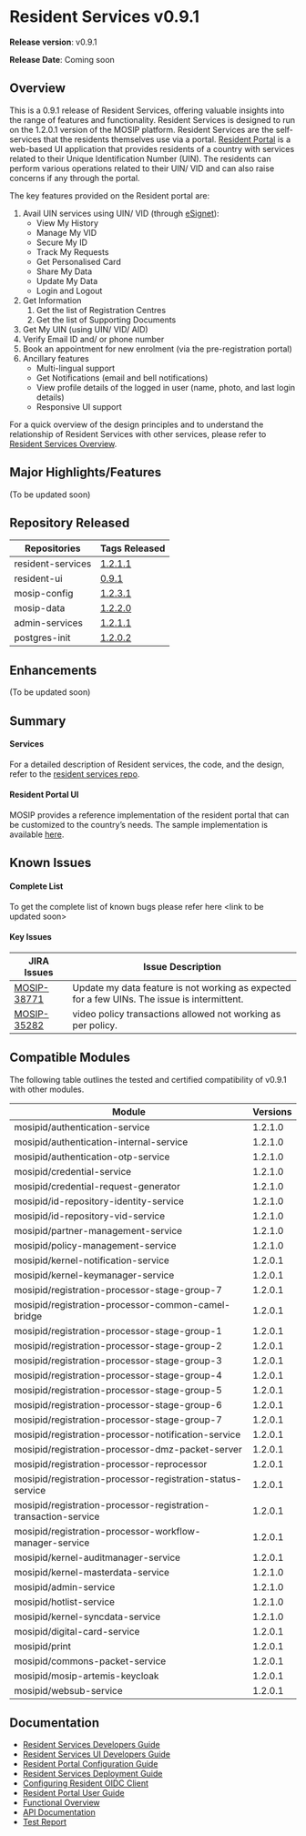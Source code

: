 # Resident Services v0.9.1

**Release version**: v0.9.1

**Release Date**: Coming soon

## Overview

This is a 0.9.1 release of Resident Services, offering valuable insights into the range of features and functionality. Resident Services is designed to run on the 1.2.0.1 version of the MOSIP platform. Resident Services are the self-services that the residents themselves use via a portal. [Resident Portal](https://docs.mosip.io/1.2.0/modules/resident-services/resident-portal-user-guide) is a web-based UI application that provides residents of a country with services related to their Unique Identification Number (UIN). The residents can perform various operations related to their UIN/ VID and can also raise concerns if any through the portal.

The key features provided on the Resident portal are:

1. Avail UIN services using UIN/ VID (through [eSignet](https://docs.esignet.io)):
   * View My History
   * Manage My VID
   * Secure My ID
   * Track My Requests
   * Get Personalised Card
   * Share My Data
   * Update My Data
   * Login and Logout
2. Get Information
   1. Get the list of Registration Centres
   2. Get the list of Supporting Documents
3. Get My UIN (using UIN/ VID/ AID)
4. Verify Email ID and/ or phone number
5. Book an appointment for new enrolment (via the pre-registration portal)
6. Ancillary features
   * Multi-lingual support
   * Get Notifications (email and bell notifications)
   * View profile details of the logged in user (name, photo, and last login details)
   * Responsive UI support

For a quick overview of the design principles and to understand the relationship of Resident Services with other services, please refer to [Resident Services Overview](https://docs.mosip.io/1.2.0/modules/resident-services).

## **Major Highlights/Features** <a href="#id-2.-major-highlights-features" id="id-2.-major-highlights-features"></a>

(To be updated soon)

## Repository Released&#x20;

| Repositories      | Tags Released                                                       |
| ----------------- | ------------------------------------------------------------------- |
| resident-services | [1.2.1.1](https://github.com/mosip/resident-services/tree/v1.2.1.1) |
| resident-ui       | [0.9.1](https://github.com/mosip/resident-ui/tree/v0.9.1)           |
| mosip-config      | [1.2.3.1](https://github.com/mosip/mosip-config/tree/v1.2.3.1)      |
| mosip-data        | [1.2.2.0](https://github.com/mosip/mosip-data/tree/v1.2.2.0)        |
| admin-services    | [1.2.1.1](https://github.com/mosip/admin-services/tree/v1.2.1.1)    |
| postgres-init     | [1.2.0.2](https://github.com/mosip/postgres-init/tree/v1.2.0.2)     |

## **Enhancements**  <a href="#id-3.-enhancements" id="id-3.-enhancements"></a>

(To be updated soon)

## Summary

#### Services

For a detailed description of Resident services, the code, and the design, refer to the [resident services repo](https://github.com/mosip/resident-services/releases/tag/v1.2.1.0).

#### Resident Portal UI

MOSIP provides a reference implementation of the resident portal that can be customized to the country’s needs. The sample implementation is available [here](https://github.com/mosip/resident-ui/releases/tag/v0.9.0).

## Known Issues

#### Complete List

To get the complete list of known bugs please refer here \<link to be updated soon>

#### Key Issues

| JIRA Issues                                                   | Issue Description                                                                            |
| ------------------------------------------------------------- | -------------------------------------------------------------------------------------------- |
| [MOSIP-38771](https://mosip.atlassian.net/browse/MOSIP-38771) | Update my data feature is not working as expected for a few UINs. The issue is intermittent. |
| [MOSIP-35282](https://mosip.atlassian.net/browse/MOSIP-35282) | video policy transactions allowed not working as per policy.                                 |

## **Compatible Modules** <a href="#id-6.-compatible-modules" id="id-6.-compatible-modules"></a>

The following table outlines the tested and certified compatibility of v0.9.1 with other modules.

| Module                                                          | Versions |
| --------------------------------------------------------------- | -------- |
| mosipid/authentication-service                                  | 1.2.1.0  |
| mosipid/authentication-internal-service                         | 1.2.1.0  |
| mosipid/authentication-otp-service                              | 1.2.1.0  |
| mosipid/credential-service                                      | 1.2.1.0  |
| mosipid/credential-request-generator                            | 1.2.1.0  |
| mosipid/id-repository-identity-service                          | 1.2.1.0  |
| mosipid/id-repository-vid-service                               | 1.2.1.0  |
| mosipid/partner-management-service                              | 1.2.1.0  |
| mosipid/policy-management-service                               | 1.2.1.0  |
| mosipid/kernel-notification-service                             | 1.2.0.1  |
| mosipid/kernel-keymanager-service                               | 1.2.0.1  |
| mosipid/registration-processor-stage-group-7                    | 1.2.0.1  |
| mosipid/registration-processor-common-camel-bridge              | 1.2.0.1  |
| mosipid/registration-processor-stage-group-1                    | 1.2.0.1  |
| mosipid/registration-processor-stage-group-2                    | 1.2.0.1  |
| mosipid/registration-processor-stage-group-3                    | 1.2.0.1  |
| mosipid/registration-processor-stage-group-4                    | 1.2.0.1  |
| mosipid/registration-processor-stage-group-5                    | 1.2.0.1  |
| mosipid/registration-processor-stage-group-6                    | 1.2.0.1  |
| mosipid/registration-processor-stage-group-7                    | 1.2.0.1  |
| mosipid/registration-processor-notification-service             | 1.2.0.1  |
| mosipid/registration-processor-dmz-packet-server                | 1.2.0.1  |
| mosipid/registration-processor-reprocessor                      | 1.2.0.1  |
| mosipid/registration-processor-registration-status-service      | 1.2.0.1  |
| mosipid/registration-processor-registration-transaction-service | 1.2.0.1  |
| mosipid/registration-processor-workflow-manager-service         | 1.2.0.1  |
| mosipid/kernel-auditmanager-service                             | 1.2.0.1  |
| mosipid/kernel-masterdata-service                               | 1.2.1.0  |
| mosipid/admin-service                                           | 1.2.1.0  |
| mosipid/hotlist-service                                         | 1.2.1.0  |
| mosipid/kernel-syncdata-service                                 | 1.2.1.0  |
| mosipid/digital-card-service                                    | 1.2.0.1  |
| mosipid/print                                                   | 1.2.0.1  |
| mosipid/commons-packet-service                                  | 1.2.0.1  |
| mosipid/mosip-artemis-keycloak                                  | 1.2.0.1  |
| mosipid/websub-service                                          | 1.2.0.1  |

## Documentation

* [Resident Services Developers Guide](https://docs.mosip.io/1.2.0/modules/resident-services/resident-services-developer-guide)
* [Resident Services UI Developers Guide](https://docs.mosip.io/1.2.0/modules/resident-services/resident-services-ui-developer-guide)
* [Resident Portal Configuration Guide](https://docs.mosip.io/1.2.0/modules/resident-services/resident-portal-configuration-guide)
* [Resident Services Deployment Guide](https://docs.mosip.io/1.2.0/modules/resident-services/resident-services-deployment-guide)
* [Configuring Resident OIDC Client](https://docs.mosip.io/1.2.0/modules/resident-services/resident-services-configure-resident-oidc-client)
* [Resident Portal User Guide](https://docs.mosip.io/1.2.0/modules/resident-services/resident-portal-user-guide)
* [Functional Overview](https://docs.mosip.io/1.2.0/modules/resident-services/functional-overview)
* [API Documentation](https://mosip.stoplight.io/docs/resident/9a5192571fc51-document)
* [Test Report](test-report.md)
